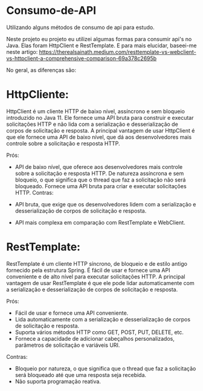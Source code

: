 # Consumo-de-API
Utilizando alguns métodos de consumo de api para estudo.

Neste projeto eu projeto eu utilizei algumas formas para consumir api's no Java. Elas foram HttpClient e RestTemplate. E para mais elucidar, baseei-me neste artigo: 
https://therealsainath.medium.com/resttemplate-vs-webclient-vs-httpclient-a-comprehensive-comparison-69a378c2695b


No geral, as diferenças são:

# HttpCliente:
HttpClient é um cliente HTTP de baixo nível, assíncrono e sem bloqueio introduzido no Java 11. Ele fornece uma API bruta para construir e executar solicitações HTTP e não lida com a serialização e desserialização de corpos de solicitação e resposta. A principal vantagem de usar HttpClient é que ele fornece uma API de baixo nível, que dá aos desenvolvedores mais controle sobre a solicitação e resposta HTTP.

Prós:

* API de baixo nível, que oferece aos desenvolvedores mais controle sobre a solicitação e resposta HTTP.
De natureza assíncrona e sem bloqueio, o que significa que o thread que faz a solicitação não será bloqueado.
Fornece uma API bruta para criar e executar solicitações HTTP.
Contras:

* API bruta, que exige que os desenvolvedores lidem com a serialização e desserialização de corpos de solicitação e resposta.
* API mais complexa em comparação com RestTemplate e WebClient.

# RestTemplate:
RestTemplate é um cliente HTTP síncrono, de bloqueio e de estilo antigo fornecido pela estrutura Spring. É fácil de usar e fornece uma API conveniente e de alto nível para executar solicitações HTTP. A principal vantagem de usar RestTemplate é que ele pode lidar automaticamente com a serialização e desserialização de corpos de solicitação e resposta.

Prós:

* Fácil de usar e fornece uma API conveniente.
* Lida automaticamente com a serialização e desserialização de corpos de solicitação e resposta.
* Suporta vários métodos HTTP como GET, POST, PUT, DELETE, etc.
* Fornece a capacidade de adicionar cabeçalhos personalizados, parâmetros de solicitação e variáveis ​​URI.
  
Contras:

* Bloqueio por natureza, o que significa que o thread que faz a solicitação será bloqueado até que uma resposta seja recebida.
* Não suporta programação reativa.
